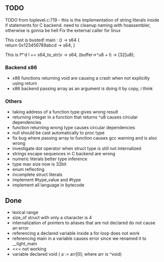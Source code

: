 ## TODO

TODO from toplevel.c:719 - this is the implementation of string literals inside if statements for C backend.
need to cleanup naming with hoassembler, otherwise is gonna be hell
Fix the external caller for linux

This cast is busted!
main : () -> s64 {    
    return 0x123456789abcd -> s64;
}

This is f*'d
l += s64_to_str(v -> s64, (buffer->^u8 + l) -> [32]u8);

### Backend x86
- x86 functions returning void are causing a crash when not explicitly using return
- x86 backend passing array as an argument is doing it by copy, i think

### Others
- taking address of a function type gives wrong result
- returning integer in a function that returns ^u8 causes circular dependencies
- function returning wrong type causes circular dependencies
- null should be cast automatically to proc type
- fix bug where passing array to function causes gcc warning and is also wrong
- investigate dot operator when struct type is still not internalized
- strings escape sequences in C backend are wrong
- numeric literals better type inference
- type max size now is 32bit
- enum reflecting
- incomplete struct literals
- implement #type_value and #type
- implement all language in bytecode

## Done

- lexical range
- size_of struct with only a character is 4
- internalization of pointers to aliases that are not declared do not cause an error
- referencing a declared variable inside a for loop does not work
- referencing main in a variable causes error since we renamed it to __light_main
- <<= not working
- variable declared void ( a := arr[0]; where arr is ^void) 
